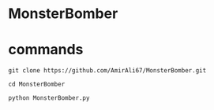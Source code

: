 # MonsterBomber

# commands
```
git clone https://github.com/AmirAli67/MonsterBomber.git
```
```
cd MonsterBomber
```
```
python MonsterBomber.py
```
